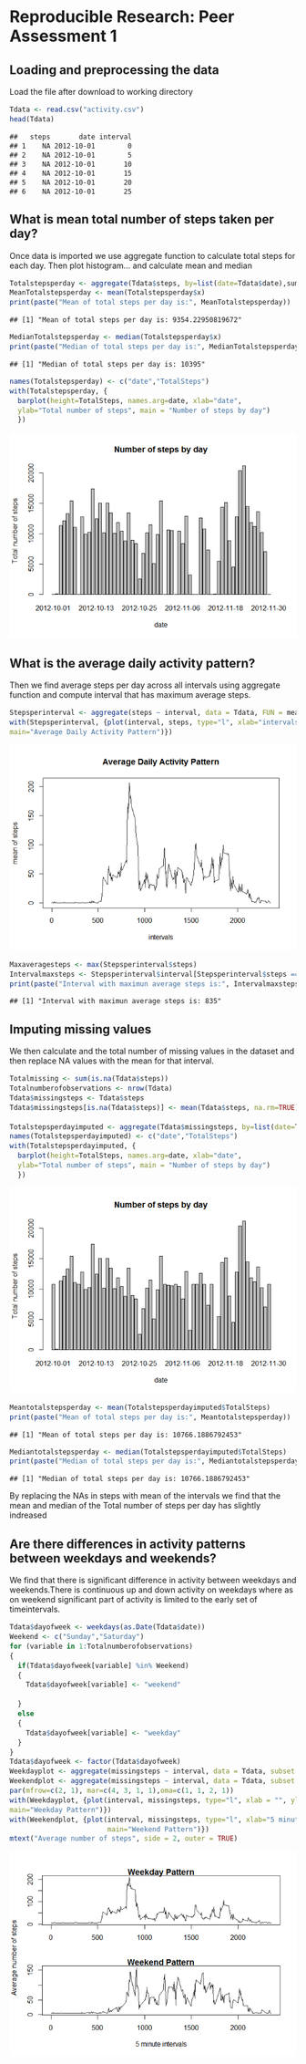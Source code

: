 # Reproducible Research: Peer Assessment 1


## Loading and preprocessing the data

Load the file after download to working directory


```r
Tdata <- read.csv("activity.csv")
head(Tdata)
```

```
##   steps       date interval
## 1    NA 2012-10-01        0
## 2    NA 2012-10-01        5
## 3    NA 2012-10-01       10
## 4    NA 2012-10-01       15
## 5    NA 2012-10-01       20
## 6    NA 2012-10-01       25
```


## What is mean total number of steps taken per day?

Once data is imported we use aggregate function to calculate total steps for each day.
Then plot histogram... and calculate mean and median


```r
Totalstepsperday <- aggregate(Tdata$steps, by=list(date=Tdata$date),sum, na.rm = TRUE)
MeanTotalstepsperday <- mean(Totalstepsperday$x)
print(paste("Mean of total steps per day is:", MeanTotalstepsperday))
```

```
## [1] "Mean of total steps per day is: 9354.22950819672"
```

```r
MedianTotalstepsperday <- median(Totalstepsperday$x)
print(paste("Median of total steps per day is:", MedianTotalstepsperday))
```

```
## [1] "Median of total steps per day is: 10395"
```

```r
names(Totalstepsperday) <- c("date","TotalSteps")
with(Totalstepsperday, {    
  barplot(height=TotalSteps, names.arg=date, xlab="date",
  ylab="Total number of steps", main = "Number of steps by day")
  })
```

![](PA1_template_files/figure-html/unnamed-chunk-2-1.png)<!-- -->


## What is the average daily activity pattern?

Then we find average steps per day across all intervals using aggregate function and compute interval that has maximum average steps.


```r
Stepsperinterval <- aggregate(steps ~ interval, data = Tdata, FUN = mean)
with(Stepsperinterval, {plot(interval, steps, type="l", xlab="intervals", ylab="mean of steps", 
main="Average Daily Activity Pattern")})
```

![](PA1_template_files/figure-html/unnamed-chunk-3-1.png)<!-- -->

```r
Maxaveragesteps <- max(Stepsperinterval$steps)
Intervalmaxsteps <- Stepsperinterval$interval[Stepsperinterval$steps == Maxaveragesteps]
print(paste("Interval with maximun average steps is:", Intervalmaxsteps))
```

```
## [1] "Interval with maximun average steps is: 835"
```
## Imputing missing values

We then calculate and the total number of missing values in the dataset and then replace NA values with the mean for that interval.


```r
Totalmissing <- sum(is.na(Tdata$steps))
Totalnumberofobservations <- nrow(Tdata)
Tdata$missingsteps <- Tdata$steps
Tdata$missingsteps[is.na(Tdata$steps)] <- mean(Tdata$steps, na.rm=TRUE)

Totalstepsperdayimputed <- aggregate(Tdata$missingsteps, by=list(date=Tdata$date),sum, na.rm = TRUE)
names(Totalstepsperdayimputed) <- c("date","TotalSteps")
with(Totalstepsperdayimputed, {    
  barplot(height=TotalSteps, names.arg=date, xlab="date",
  ylab="Total number of steps", main = "Number of steps by day")
  })
```

![](PA1_template_files/figure-html/unnamed-chunk-4-1.png)<!-- -->

```r
Meantotalstepsperday <- mean(Totalstepsperdayimputed$TotalSteps) 
print(paste("Mean of total steps per day is:", Meantotalstepsperday))
```

```
## [1] "Mean of total steps per day is: 10766.1886792453"
```

```r
Mediantotalstepsperday <- median(Totalstepsperdayimputed$TotalSteps)          
print(paste("Median of total steps per day is:", Mediantotalstepsperday))
```

```
## [1] "Median of total steps per day is: 10766.1886792453"
```
By replacing the NAs in steps with mean of the intervals we find that the mean and median of the Total number of steps per day has slightly indreased

## Are there differences in activity patterns between weekdays and weekends?

We find that there is significant difference in activity between weekdays and weekends.There is continuous up and down activity on weekdays where as on weekend significant part of activity is limited to the early set of timeintervals.


```r
Tdata$dayofweek <- weekdays(as.Date(Tdata$date))
Weekend <- c("Sunday","Saturday")
for (variable in 1:Totalnumberofobservations) 
{
  if(Tdata$dayofweek[variable] %in% Weekend) 
  {
    Tdata$dayofweek[variable] <- "weekend"
    
  }
  else
  {
    Tdata$dayofweek[variable] <- "weekday"
  }
}
Tdata$dayofweek <- factor(Tdata$dayofweek)
Weekdayplot <- aggregate(missingsteps ~ interval, data = Tdata, subset = (Tdata$dayofweek == "weekday"), FUN = mean)
Weekendplot <- aggregate(missingsteps ~ interval, data = Tdata, subset = (Tdata$dayofweek == "weekend"), FUN = mean)
par(mfrow=c(2, 1), mar=c(4, 3, 1, 1),oma=c(1, 1, 2, 1)) 
with(Weekdayplot, {plot(interval, missingsteps, type="l", xlab = "", ylab=" ", 
main="Weekday Pattern")})
with(Weekendplot, {plot(interval, missingsteps, type="l", xlab="5 minute intervals", ylab=" ", 
                        main="Weekend Pattern")})
mtext("Average number of steps", side = 2, outer = TRUE)
```

![](PA1_template_files/figure-html/unnamed-chunk-5-1.png)<!-- -->

